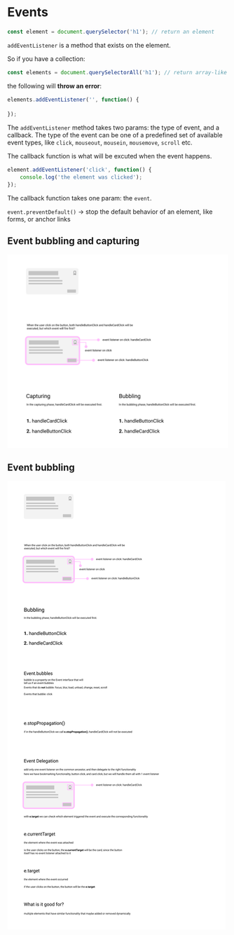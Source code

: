 # Events 

```js
const element = document.querySelector('h1'); // return an element
```

`addEventListener` is a method that exists on the element.

So if you have a collection: 

```js
const elements = document.querySelectorAll('h1'); // return array-like collection of elements
```

the following will **throw an error**:

```js
elements.addEventListener('', function() {

});
```

The `addEventListener` method takes two params: the type of event, and a callback.
The type of the event can be one of a predefined set of available event types, like `click`, `mouseout`, `mousein`, `mousemove`, `scroll` etc.

The callback function is what will be excuted when the event happens.

```js
element.addEventListener('click', function() {
    console.log('the element was clicked');
});
```

The callback function takes one param: the `event`.

`event.preventDefault()` -> stop the default behavior of an element, like forms, or anchor links

## Event bubbling and capturing

![Event bubbling and capturing](../images/event-bubbling-capturing.png)

## Event bubbling 

![Event bubbling](../images/event-bubbling.png)